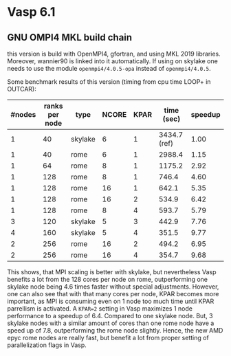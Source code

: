 # Vasp 6.1 


## GNU OMPI4 MKL build chain

this version is build with OpenMPI4, gfortran, and using MKL 2019 libraries. Moreover, wannier90 is linked into it automatically. If using on skylake one needs to use the module `openmpi4/4.0.5-opa` instead of `openmpi4/4.0.5`. 

Some benchmark results of this version (timing from cpu time LOOP+ in OUTCAR):

| #nodes | ranks per node | type    | NCORE | KPAR | time (sec)   | speedup |
|---     |---             |---      |---    |---   |---           |---      | 
| 1      | 40             | skylake | 6     | 1    | 3434.7 (ref) | 1.00    |
| 1      | 40             | rome    | 6     | 1    | 2988.4       | 1.15    |
| 1      | 64             | rome    | 8     | 1    | 1175.2       | 2.92    |
| 1      | 128            | rome    | 8     | 1    | 746.4        | 4.60    |
| 1      | 128            | rome    | 16    | 1    | 642.1        | 5.35    |
| 1      | 128            | rome    | 16    | 2    | 534.9        | 6.42    |
| 1      | 128            | rome    | 8     | 4    | 593.7        |  5.79   |
| 3      | 120            | skylake | 5     | 3    | 442.9        | 7.76    |
| 4      | 160            | skylake | 5     | 4    | 351.5        | 9.77    |
| 2      | 256            | rome    | 16    | 2    | 494.2        | 6.95    |
| 2      | 256            | rome    | 16    | 4    | 354.7        | 9.68    |

This shows, that MPI scaling is better with skylake, but nevertheless Vasp benefits a lot from the 128 cores per node on rome, outperforming one skylake node being 4.6 times faster without special adjustments. However, one can also see that with that many cores per node, KPAR becomes more important, as MPI is consuming even on 1 node too much time until KPAR parrellism is activated. A `KPAR=2` setting in Vasp maximizes 1 node performance to a speedup of 6.4. Compared to one skylake node. But, 3 skylake nodes with a similar amount of cores than one rome node have a speed up of 7.8, outperforming the rome node slightly. Hence, the new AMD epyc rome nodes are really fast, but benefit a lot from proper setting of parallelization flags in Vasp.
